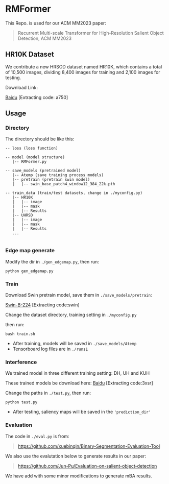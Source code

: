 
# RMFormer

This Repo. is used for our ACM MM2023 paper: 


<!-- <p align="center">
  <img src="" width="85%">
</p> -->

> Recurrent Multi-scale Transformer for High-Resolution Salient Object Detection, ACM MM2023  

## HR10K Dataset

We contribute a new HRSOD dataset named HR10K, which contains a total of 10,500 images, dividing 8,400 images for training and 2,100 images for testing.

Download Link:


[Baidu](https://pan.baidu.com/s/1qOqVu-6QWlunua2FCw-hRw) [Extracting code: a750]


## Usage

### Directory
The directory should be like this:

````
-- loss (loss function)

-- model (model structure)
   |-- RMFormer.py

-- save_models (pretrained model)
   |-- Atemp (save training process models)
   |-- pretrain (pretrain swin model)
   |   |-- swin_base_patch4_window12_384_22k.pth

-- train_data (train/test datasets, change in ./myconfig.py)
   |-- HR10K
   |   |-- image
   |   |-- mask
   |   |-- Results
   |-- UHRSD
   |   |-- image
   |   |-- mask
   |   |-- Results
   ...
   
````

### Edge map generate
Modify the dir in `./gen_edgemap.py`, then run:
```
python gen_edgemap.py
```

### Train


Download Swin pretrain model, save them in `./save_models/pretrain`:

[Swin-B-224](https://pan.baidu.com/s/1vwJxnJcVqcLZAw9HaqiR6g) [Extracting code:swin]

Change the dataset directory, training setting in `./myconfig.py`

then run:

```
bash train.sh
```

* After training, models will be saved in `./save_models/Atemp`
* Tensorboard log files are in `./runs1`


### Interference
We trained model in three different training setting: DH, UH and KUH 

These trained models be download here: [Baidu](https://pan.baidu.com/s/1IAkMLPxEw_27wGWYLnNNhA) [Extracting code:3xsr]

Change the paths in `./test.py`, then run:
```
python test.py
```
* After testing, saliency maps will be saved in the `'prediction_dir'`

### Evaluation

The code in `./eval.py` is from:
> https://github.com/xuebinqin/Binary-Segmentation-Evaluation-Tool


We also use the evalutation below to generate results in our paper:

> https://github.com/Jun-Pu/Evaluation-on-salient-object-detection


We have add with some minor modifications to generate mBA results.
